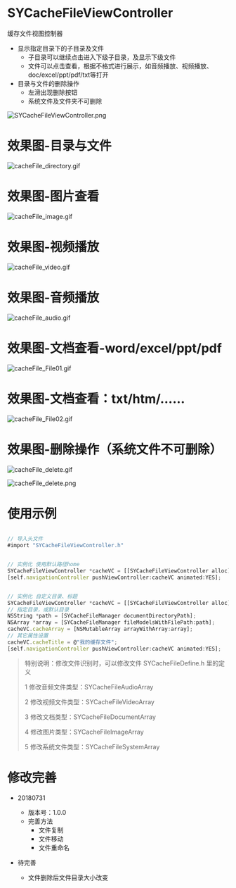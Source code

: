 # SYCacheFileViewController
缓存文件视图控制器


* 显示指定目录下的子目录及文件
  * 子目录可以继续点击进入下级子目录，及显示下级文件
  * 文件可以点击查看，根据不格式进行展示，如音频播放、视频播放、doc/excel/ppt/pdf/txt等打开
* 目录与文件的删除操作
  * 左滑出现删除按钮
  * 系统文件及文件夹不可删除



![SYCacheFileViewController.png](./images/SYCacheFileViewController.png)


# 效果图-目录与文件

![cacheFile_directory.gif](./images/cacheFile_directory.gif)

# 效果图-图片查看

![cacheFile_image.gif](./images/cacheFile_image.gif)

# 效果图-视频播放

![cacheFile_video.gif](./images/cacheFile_video.gif)

# 效果图-音频播放

![cacheFile_audio.gif](./images/cacheFile_audio.gif)

# 效果图-文档查看-word/excel/ppt/pdf

![cacheFile_File01.gif](./images/cacheFile_File01.gif)

# 效果图-文档查看：txt/htm/……

![cacheFile_File02.gif](./images/cacheFile_File02.gif)


# 效果图-删除操作（系统文件不可删除）

![cacheFile_delete.gif](./images/cacheFile_delete.gif)

![cacheFile_delete.png](./images/cacheFile_delete.png)

# 使用示例
~~~ javascript

// 导入头文件
#import "SYCacheFileViewController.h"

~~~

~~~ javascript

// 实例化 使用默认路径home
SYCacheFileViewController *cacheVC = [[SYCacheFileViewController alloc] init];
[self.navigationController pushViewController:cacheVC animated:YES];

~~~

~~~ javascript

// 实例化 自定义目录、标题
SYCacheFileViewController *cacheVC = [[SYCacheFileViewController alloc] init];
// 指定目录，或默认目录
NSString *path = [SYCacheFileManager documentDirectoryPath];
NSArray *array = [SYCacheFileManager fileModelsWithFilePath:path];
cacheVC.cacheArray = [NSMutableArray arrayWithArray:array];
// 其它属性设置
cacheVC.cacheTitle = @"我的缓存文件";
[self.navigationController pushViewController:cacheVC animated:YES];

~~~

>
> 特别说明：修改文件识别时，可以修改文件 SYCacheFileDefine.h 里的定义
>
> 1 修改音频文件类型：SYCacheFileAudioArray
>
> 2 修改视频文件类型：SYCacheFileVideoArray
>
> 3 修改文档类型：SYCacheFileDocumentArray
>
> 4 修改图片类型：SYCacheFileImageArray
>
> 5 修改系统文件类型：SYCacheFileSystemArray
>
>




# 修改完善
* 20180731
  * 版本号：1.0.0
  * 完善方法
    * 文件复制
    * 文件移动
    * 文件重命名
    
* 待完善
  * 文件删除后文件目录大小改变



